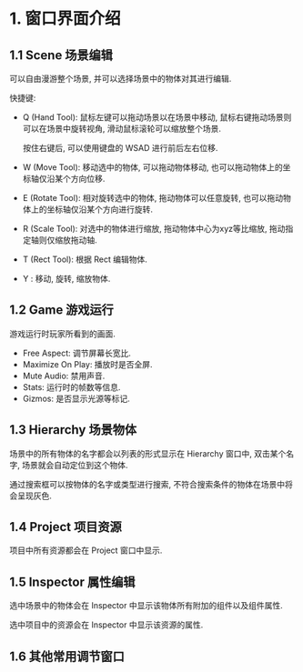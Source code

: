 # 1. 窗口界面介绍

## 1.1 Scene 场景编辑

可以自由漫游整个场景, 并可以选择场景中的物体对其进行编辑.

快捷键:

- Q (Hand Tool): 鼠标左键可以拖动场景以在场景中移动, 鼠标右键拖动场景则可以在场景中旋转视角, 滑动鼠标滚轮可以缩放整个场景.

  按住右键后, 可以使用键盘的 WSAD 进行前后左右位移.

- W (Move Tool): 移动选中的物体, 可以拖动物体移动, 也可以拖动物体上的坐标轴仅沿某个方向位移.

- E (Rotate Tool): 相对旋转选中的物体, 拖动物体可以任意旋转, 也可以拖动物体上的坐标轴仅沿某个方向进行旋转.

- R (Scale Tool): 对选中的物体进行缩放, 拖动物体中心为xyz等比缩放, 拖动指定轴则仅缩放拖动轴.

- T (Rect Tool): 根据 Rect 编辑物体.

- Y : 移动, 旋转, 缩放物体.

## 1.2 Game 游戏运行

游戏运行时玩家所看到的画面.

- Free Aspect: 调节屏幕长宽比.
- Maximize On Play: 播放时是否全屏.
- Mute Audio: 禁用声音.
- Stats: 运行时的帧数等信息.
- Gizmos: 是否显示光源等标记.

## 1.3 Hierarchy 场景物体

场景中的所有物体的名字都会以列表的形式显示在 Hierarchy 窗口中, 双击某个名字, 场景就会自动定位到这个物体.

通过搜索框可以按物体的名字或类型进行搜索, 不符合搜索条件的物体在场景中将会呈现灰色.

## 1.4 Project 项目资源

项目中所有资源都会在 Project 窗口中显示.

## 1.5 Inspector 属性编辑

选中场景中的物体会在 Inspector 中显示该物体所有附加的组件以及组件属性.

选中项目中的资源会在 Inspector 中显示该资源的属性.

## 1.6 其他常用调节窗口